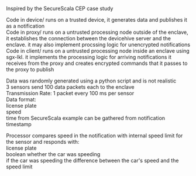 Inspired by the SecureScala CEP case study  


Code in device/ runs on a trusted device, it generates data and publishes it as a notification  
Code in proxy/ runs on a untrusted processing node outside of the enclave, it establishes the connection between the devicehive server and the enclave. it may also implement procssing logic for unencrypted notifications  
Code in client/ runs on a untrusted processing node inside an enclave using sgx-lkl. it implements the processing logic for arriving notifications it receives from the proxy and creates encrypted commands that it passes to the proxy to publish  


Data was randomly generated using a python script and is not realistic  
3 sensors send 100 data packets each to the enclave  
Transmission Rate: 1 packet every 100 ms per sensor  
Data format:  
	license plate  
	speed  
	time from SecureScala example can be gathered from notification timestamp  

Processor compares speed in the notification with internal speed limit for the sensor and responds with:  
	license plate  
	boolean whether the car was speeding  
	if the car was speeding the difference between the car's speed and the speed limit  

